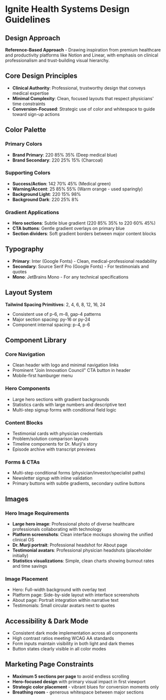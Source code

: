 # Ignite Health Systems Design Guidelines

## Design Approach
**Reference-Based Approach** - Drawing inspiration from premium healthcare and productivity platforms like Notion and Linear, with emphasis on clinical professionalism and trust-building visual hierarchy.

## Core Design Principles
- **Clinical Authority**: Professional, trustworthy design that conveys medical expertise
- **Minimal Complexity**: Clean, focused layouts that respect physicians' time constraints
- **Conversion-Focused**: Strategic use of color and whitespace to guide toward sign-up actions

## Color Palette

### Primary Colors
- **Brand Primary**: 220 85% 35% (Deep medical blue)
- **Brand Secondary**: 220 25% 15% (Charcoal)

### Supporting Colors
- **Success/Action**: 142 70% 45% (Medical green)
- **Warning/Accent**: 25 85% 55% (Warm orange - used sparingly)
- **Background Light**: 220 15% 98%
- **Background Dark**: 220 25% 8%

### Gradient Applications
- **Hero sections**: Subtle blue gradient (220 85% 35% to 220 60% 45%)
- **CTA buttons**: Gentle gradient overlays on primary blue
- **Section dividers**: Soft gradient borders between major content blocks

## Typography
- **Primary**: Inter (Google Fonts) - Clean, medical-professional readability
- **Secondary**: Source Serif Pro (Google Fonts) - For testimonials and quotes
- **Mono**: JetBrains Mono - For any technical specifications

## Layout System
**Tailwind Spacing Primitives**: 2, 4, 6, 8, 12, 16, 24
- Consistent use of p-6, m-8, gap-4 patterns
- Major section spacing: py-16 or py-24
- Component internal spacing: p-4, p-6

## Component Library

### Core Navigation
- Clean header with logo and minimal navigation links
- Prominent "Join Innovation Council" CTA button in header
- Mobile-first hamburger menu

### Hero Components
- Large hero sections with gradient backgrounds
- Statistics cards with large numbers and descriptive text
- Multi-step signup forms with conditional field logic

### Content Blocks
- Testimonial cards with physician credentials
- Problem/solution comparison layouts
- Timeline components for Dr. Murji's story
- Episode archive with transcript previews

### Forms & CTAs
- Multi-step conditional forms (physician/investor/specialist paths)
- Newsletter signup with inline validation
- Primary buttons with subtle gradients, secondary outline buttons

## Images
### Hero Image Requirements
- **Large hero image**: Professional photo of diverse healthcare professionals collaborating with technology
- **Platform screenshots**: Clean interface mockups showing the unified clinical OS
- **Dr. Murji portrait**: Professional headshot for About page
- **Testimonial avatars**: Professional physician headshots (placeholder initially)
- **Statistics visualizations**: Simple, clean charts showing burnout rates and time savings

### Image Placement
- Hero: Full-width background with overlay text
- Platform page: Side-by-side layout with interface screenshots
- About page: Portrait integration within narrative text
- Testimonials: Small circular avatars next to quotes

## Accessibility & Dark Mode
- Consistent dark mode implementation across all components
- High contrast ratios meeting WCAG AA standards
- Form inputs maintain visibility in both light and dark themes
- Button states clearly visible in all color modes

## Marketing Page Constraints
- **Maximum 5 sections per page** to avoid endless scrolling
- **Hero-focused design** with primary visual impact in first viewport
- **Strategic color placement** - vibrant blues for conversion moments only
- **Breathing room** - generous whitespace between major sections